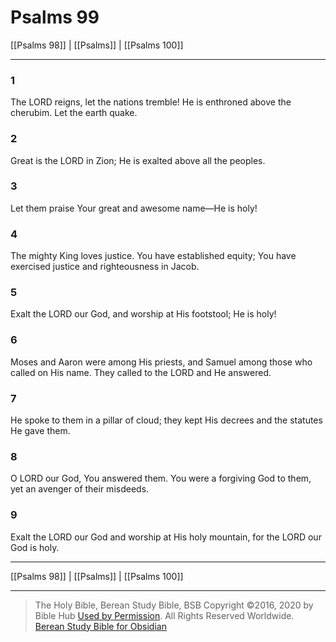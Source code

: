 # Psalms 99

[[Psalms 98]] | [[Psalms]] | [[Psalms 100]]

---

### 1
The LORD reigns, let the nations tremble! He is enthroned above the cherubim. Let the earth quake.

### 2
Great is the LORD in Zion; He is exalted above all the peoples.

### 3
Let them praise Your great and awesome name—He is holy!

### 4
The mighty King loves justice. You have established equity; You have exercised justice and righteousness in Jacob.

### 5
Exalt the LORD our God, and worship at His footstool; He is holy!

### 6
Moses and Aaron were among His priests, and Samuel among those who called on His name. They called to the LORD and He answered.

### 7
He spoke to them in a pillar of cloud; they kept His decrees and the statutes He gave them.

### 8
O LORD our God, You answered them. You were a forgiving God to them, yet an avenger of their misdeeds.

### 9
Exalt the LORD our God and worship at His holy mountain, for the LORD our God is holy.

---

[[Psalms 98]] | [[Psalms]] | [[Psalms 100]]

---

> The Holy Bible, Berean Study Bible, BSB
> Copyright &copy;2016, 2020 by Bible Hub
> [Used by Permission](https://berean.bible/terms.htm). All Rights Reserved Worldwide.
> [Berean Study Bible for Obsidian](https://github.com/gapmiss/berean-study-bible-for-obsidian)

